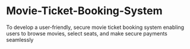 # Movie-Ticket-Booking-System
To develop a user-friendly, secure movie ticket booking system enabling users to browse movies, select seats, and make secure payments seamlessly
